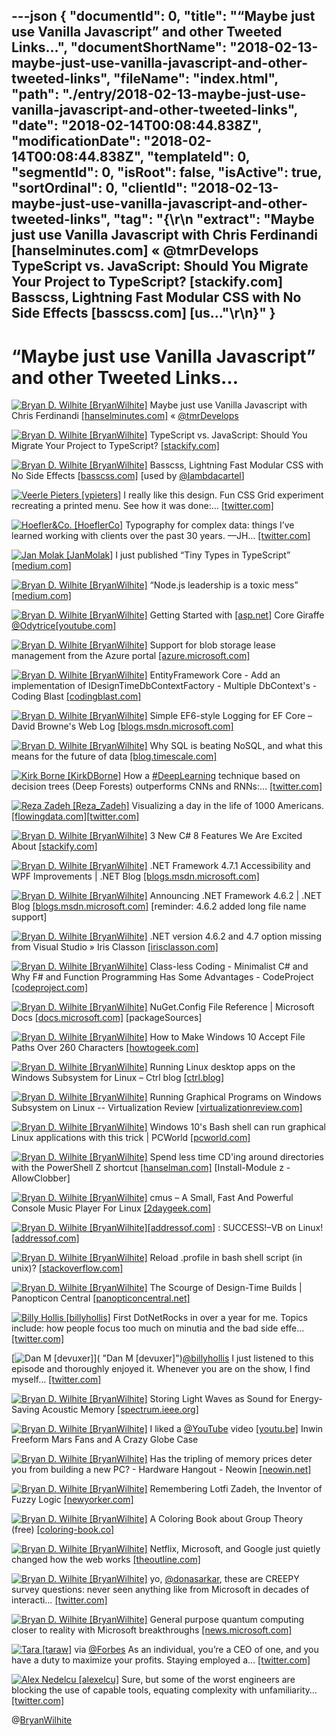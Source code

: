 ---json
{
  "documentId": 0,
  "title": "“Maybe just use Vanilla Javascript” and other Tweeted Links…",
  "documentShortName": "2018-02-13-maybe-just-use-vanilla-javascript-and-other-tweeted-links",
  "fileName": "index.html",
  "path": "./entry/2018-02-13-maybe-just-use-vanilla-javascript-and-other-tweeted-links",
  "date": "2018-02-14T00:08:44.838Z",
  "modificationDate": "2018-02-14T00:08:44.838Z",
  "templateId": 0,
  "segmentId": 0,
  "isRoot": false,
  "isActive": true,
  "sortOrdinal": 0,
  "clientId": "2018-02-13-maybe-just-use-vanilla-javascript-and-other-tweeted-links",
  "tag": "{\r\n  \"extract\": \"Maybe just use Vanilla Javascript with Chris Ferdinandi [hanselminutes.com] « @tmrDevelops TypeScript vs. JavaScript: Should You Migrate Your Project to TypeScript? [stackify.com] Basscss, Lightning Fast Modular CSS with No Side Effects [basscss.com] [us...\"\r\n}"
}
---

# “Maybe just use Vanilla Javascript” and other Tweeted Links…

[<img alt="Bryan D. Wilhite [BryanWilhite]" src="https://songhay.blob.core.windows.net/shared-social-twitter/BryanWilhite.jpeg">](http://t.co/UNdqV0Z1zz "Bryan D. Wilhite [BryanWilhite]") Maybe just use Vanilla Javascript with Chris Ferdinandi [[hanselminutes.com]](https://www.hanselminutes.com/598/maybe-just-use-vanilla-javascript-with-chris-ferdinandi) « [@tmrDevelops](http://twitter.com/tmrDevelops)

[<img alt="Bryan D. Wilhite [BryanWilhite]" src="https://songhay.blob.core.windows.net/shared-social-twitter/BryanWilhite.jpeg">](http://t.co/UNdqV0Z1zz "Bryan D. Wilhite [BryanWilhite]") TypeScript vs. JavaScript: Should You Migrate Your Project to TypeScript? [[stackify.com]](https://stackify.com/typescript-vs-javascript-migrate/)

[<img alt="Bryan D. Wilhite [BryanWilhite]" src="https://songhay.blob.core.windows.net/shared-social-twitter/BryanWilhite.jpeg">](http://t.co/UNdqV0Z1zz "Bryan D. Wilhite [BryanWilhite]") Basscss, Lightning Fast Modular CSS with No Side Effects [[basscss.com]](http://basscss.com/) [used by [@lambdacartel](http://twitter.com/lambdacartel)]

[<img alt="Veerle Pieters [vpieters]" src="https://songhay.blob.core.windows.net/shared-social-twitter/vpieters.png">](http://t.co/A4ZEwCEPEs "Veerle Pieters [vpieters]") I really like this design. Fun CSS Grid experiment recreating a printed menu. See how it was done:… [[twitter.com]](https://twitter.com/i/web/status/963315235649093632)

[<img alt="Hoefler&Co. [HoeflerCo]" src="https://songhay.blob.core.windows.net/shared-social-twitter/HoeflerCo.jpg">](https://t.co/No1RpBtIdS "Hoefler&Co. [HoeflerCo]") Typography for complex data: things I’ve learned working with clients over the past 30 years. —JH… [[twitter.com]](https://twitter.com/i/web/status/963431922780303360)

[<img alt="Jan Molak [JanMolak]" src="https://songhay.blob.core.windows.net/shared-social-twitter/JanMolak.jpg">](https://t.co/sswKA5zle2 "Jan Molak [JanMolak]") I just published “Tiny Types in TypeScript” [[medium.com]](https://medium.com/p/tiny-types-in-typescript-4680177f026e)

[<img alt="Bryan D. Wilhite [BryanWilhite]" src="https://songhay.blob.core.windows.net/shared-social-twitter/BryanWilhite.jpeg">](http://t.co/UNdqV0Z1zz "Bryan D. Wilhite [BryanWilhite]") “Node.js leadership is a toxic mess” [[medium.com]](https://medium.com/@bgourlie/nodejs-leadership-is-a-toxic-mess-34e2b8faa003)

[<img alt="Bryan D. Wilhite [BryanWilhite]" src="https://songhay.blob.core.windows.net/shared-social-twitter/BryanWilhite.jpeg">](http://t.co/UNdqV0Z1zz "Bryan D. Wilhite [BryanWilhite]") Getting Started with [[asp.net]](http://ASP.NET) Core Giraffe [@Odytrice](http://twitter.com/Odytrice)[[youtube.com]](https://www.youtube.com/watch?v=HyRzsPZ0f0k)

[<img alt="Bryan D. Wilhite [BryanWilhite]" src="https://songhay.blob.core.windows.net/shared-social-twitter/BryanWilhite.jpeg">](http://t.co/UNdqV0Z1zz "Bryan D. Wilhite [BryanWilhite]") Support for blob storage lease management from the Azure portal [[azure.microsoft.com]](https://azure.microsoft.com/en-us/updates/support-for-blob-storage-lease-management-from-azure-portal/)

[<img alt="Bryan D. Wilhite [BryanWilhite]" src="https://songhay.blob.core.windows.net/shared-social-twitter/BryanWilhite.jpeg">](http://t.co/UNdqV0Z1zz "Bryan D. Wilhite [BryanWilhite]") EntityFramework Core - Add an implementation of IDesignTimeDbContextFactory - Multiple DbContext's - Coding Blast [[codingblast.com]](https://codingblast.com/entityframework-core-add-implementation-idesigntimedbcontextfactory-multiple-dbcontexts/)

[<img alt="Bryan D. Wilhite [BryanWilhite]" src="https://songhay.blob.core.windows.net/shared-social-twitter/BryanWilhite.jpeg">](http://t.co/UNdqV0Z1zz "Bryan D. Wilhite [BryanWilhite]") Simple EF6-style Logging for EF Core – David Browne's Web Log [[blogs.msdn.microsoft.com]](https://blogs.msdn.microsoft.com/dbrowne/2017/09/22/simple-logging-for-ef-core/)

[<img alt="Bryan D. Wilhite [BryanWilhite]" src="https://songhay.blob.core.windows.net/shared-social-twitter/BryanWilhite.jpeg">](http://t.co/UNdqV0Z1zz "Bryan D. Wilhite [BryanWilhite]") Why SQL is beating NoSQL, and what this means for the future of data [[blog.timescale.com]](https://blog.timescale.com/why-sql-beating-nosql-what-this-means-for-future-of-data-time-series-database-348b777b847a)

[<img alt="Kirk Borne [KirkDBorne]" src="https://songhay.blob.core.windows.net/shared-social-twitter/KirkDBorne.jpg">](https://t.co/tWlmeuTlR7 "Kirk Borne [KirkDBorne]") How a [#DeepLearning](http://twitter.com/search?q=%23DeepLearning) technique based on decision trees (Deep Forests) outperforms CNNs and RNNs:… [[twitter.com]](https://twitter.com/i/web/status/963280933368549376)

[<img alt="Reza Zadeh [Reza_Zadeh]" src="https://songhay.blob.core.windows.net/shared-social-twitter/Reza_Zadeh.jpg">](https://t.co/iJFGzHpbIn "Reza Zadeh [Reza_Zadeh]") Visualizing a day in the life of 1000 Americans. [[flowingdata.com]](https://flowingdata.com/2015/12/15/a-day-in-the-life-of-americans/)[[twitter.com]](https://twitter.com/Reza_Zadeh/status/963189267412299776/video/1)

[<img alt="Bryan D. Wilhite [BryanWilhite]" src="https://songhay.blob.core.windows.net/shared-social-twitter/BryanWilhite.jpeg">](http://t.co/UNdqV0Z1zz "Bryan D. Wilhite [BryanWilhite]") 3 New C# 8 Features We Are Excited About [[stackify.com]](https://stackify.com/csharp-8-features/)

[<img alt="Bryan D. Wilhite [BryanWilhite]" src="https://songhay.blob.core.windows.net/shared-social-twitter/BryanWilhite.jpeg">](http://t.co/UNdqV0Z1zz "Bryan D. Wilhite [BryanWilhite]") .NET Framework 4.7.1 Accessibility and WPF Improvements | .NET Blog [[blogs.msdn.microsoft.com]](https://blogs.msdn.microsoft.com/dotnet/2017/09/21/net-framework-4-7-1-accessibility-and-wpf-improvements/)

[<img alt="Bryan D. Wilhite [BryanWilhite]" src="https://songhay.blob.core.windows.net/shared-social-twitter/BryanWilhite.jpeg">](http://t.co/UNdqV0Z1zz "Bryan D. Wilhite [BryanWilhite]") Announcing .NET Framework 4.6.2 | .NET Blog [[blogs.msdn.microsoft.com]](https://blogs.msdn.microsoft.com/dotnet/2016/08/02/announcing-net-framework-4-6-2/) [reminder: 4.6.2 added long file name support]

[<img alt="Bryan D. Wilhite [BryanWilhite]" src="https://songhay.blob.core.windows.net/shared-social-twitter/BryanWilhite.jpeg">](http://t.co/UNdqV0Z1zz "Bryan D. Wilhite [BryanWilhite]") .NET version 4.6.2 and 4.7 option missing from Visual Studio » Iris Classon [[irisclasson.com]](http://irisclasson.com/2017/09/21/net-version-4-6-2-and-4-7-option-missing-from-visual-studio/)

[<img alt="Bryan D. Wilhite [BryanWilhite]" src="https://songhay.blob.core.windows.net/shared-social-twitter/BryanWilhite.jpeg">](http://t.co/UNdqV0Z1zz "Bryan D. Wilhite [BryanWilhite]") Class-less Coding - Minimalist C# and Why F# and Function Programming Has Some Advantages - CodeProject [[codeproject.com]](https://www.codeproject.com/Articles/1200375/Class-less-Coding-Minimalist-Csharp-and-Why-Fsharp)

[<img alt="Bryan D. Wilhite [BryanWilhite]" src="https://songhay.blob.core.windows.net/shared-social-twitter/BryanWilhite.jpeg">](http://t.co/UNdqV0Z1zz "Bryan D. Wilhite [BryanWilhite]") NuGet.Config File Reference | Microsoft Docs [[docs.microsoft.com]](https://docs.microsoft.com/en-us/nuget/schema/nuget-config-file#packagesources) [packageSources]

[<img alt="Bryan D. Wilhite [BryanWilhite]" src="https://songhay.blob.core.windows.net/shared-social-twitter/BryanWilhite.jpeg">](http://t.co/UNdqV0Z1zz "Bryan D. Wilhite [BryanWilhite]") How to Make Windows 10 Accept File Paths Over 260 Characters [[howtogeek.com]](https://www.howtogeek.com/266621/how-to-make-windows-10-accept-file-paths-over-260-characters/)

[<img alt="Bryan D. Wilhite [BryanWilhite]" src="https://songhay.blob.core.windows.net/shared-social-twitter/BryanWilhite.jpeg">](http://t.co/UNdqV0Z1zz "Bryan D. Wilhite [BryanWilhite]") Running Linux desktop apps on the Windows Subsystem for Linux – Ctrl blog [[ctrl.blog]](https://www.ctrl.blog/entry/how-to-x-on-wsl)

[<img alt="Bryan D. Wilhite [BryanWilhite]" src="https://songhay.blob.core.windows.net/shared-social-twitter/BryanWilhite.jpeg">](http://t.co/UNdqV0Z1zz "Bryan D. Wilhite [BryanWilhite]") Running Graphical Programs on Windows Subsystem on Linux -- Virtualization Review [[virtualizationreview.com]](https://virtualizationreview.com/articles/2017/02/08/graphical-programs-on-windows-subsystem-on-linux.aspx)

[<img alt="Bryan D. Wilhite [BryanWilhite]" src="https://songhay.blob.core.windows.net/shared-social-twitter/BryanWilhite.jpeg">](http://t.co/UNdqV0Z1zz "Bryan D. Wilhite [BryanWilhite]") Windows 10's Bash shell can run graphical Linux applications with this trick | PCWorld [[pcworld.com]](https://www.pcworld.com/article/3055403/windows/windows-10s-bash-shell-can-run-graphical-linux-applications-with-this-trick.html)

[<img alt="Bryan D. Wilhite [BryanWilhite]" src="https://songhay.blob.core.windows.net/shared-social-twitter/BryanWilhite.jpeg">](http://t.co/UNdqV0Z1zz "Bryan D. Wilhite [BryanWilhite]") Spend less time CD'ing around directories with the PowerShell Z shortcut [[hanselman.com]](https://www.hanselman.com/blog/SpendLessTimeCDingAroundDirectoriesWithThePowerShellZShortcut.aspx) [Install-Module z -AllowClobber]

[<img alt="Bryan D. Wilhite [BryanWilhite]" src="https://songhay.blob.core.windows.net/shared-social-twitter/BryanWilhite.jpeg">](http://t.co/UNdqV0Z1zz "Bryan D. Wilhite [BryanWilhite]") cmus – A Small, Fast And Powerful Console Music Player For Linux [[2daygeek.com]](https://www.2daygeek.com/install-cmus-console-based-music-player-in-linux/)

[<img alt="Bryan D. Wilhite [BryanWilhite]" src="https://songhay.blob.core.windows.net/shared-social-twitter/BryanWilhite.jpeg">](http://t.co/UNdqV0Z1zz "Bryan D. Wilhite [BryanWilhite]")[[addressof.com]](http://AddressOf.com) : SUCCESS!–VB on Linux! [[addressof.com]](http://addressof.com/blog/archive/2017/09/20/SUCCESS_21001320_VB-on-Linux_2100_.aspx)

[<img alt="Bryan D. Wilhite [BryanWilhite]" src="https://songhay.blob.core.windows.net/shared-social-twitter/BryanWilhite.jpeg">](http://t.co/UNdqV0Z1zz "Bryan D. Wilhite [BryanWilhite]") Reload .profile in bash shell script (in unix)? [[stackoverflow.com]](https://stackoverflow.com/a/9354275/22944)

[<img alt="Bryan D. Wilhite [BryanWilhite]" src="https://songhay.blob.core.windows.net/shared-social-twitter/BryanWilhite.jpeg">](http://t.co/UNdqV0Z1zz "Bryan D. Wilhite [BryanWilhite]") The Scourge of Design-Time Builds | Panopticon Central [[panopticoncentral.net]](http://www.panopticoncentral.net/2017/09/21/the-scourge-of-design-time-builds/)

[<img alt="Billy Hollis [billyhollis]" src="https://songhay.blob.core.windows.net/shared-social-twitter/billyhollis.jpg">](https://t.co/LvJEYRzwk5 "Billy Hollis [billyhollis]") First DotNetRocks in over a year for me. Topics include: how people focus too much on minutia and the bad side effe… [[twitter.com]](https://twitter.com/i/web/status/943917406703050754)

[<img alt="Dan M [devuxer]" src="https://songhay.blob.core.windows.net/shared-social-twitter/devuxer.jpg">]( "Dan M [devuxer]")[@billyhollis](http://twitter.com/billyhollis) I just listened to this episode and thoroughly enjoyed it. Whenever you are on the show, I find myself… [[twitter.com]](https://twitter.com/i/web/status/957865519238950912)

[<img alt="Bryan D. Wilhite [BryanWilhite]" src="https://songhay.blob.core.windows.net/shared-social-twitter/BryanWilhite.jpeg">](http://t.co/UNdqV0Z1zz "Bryan D. Wilhite [BryanWilhite]") Storing Light Waves as Sound for Energy-Saving Acoustic Memory [[spectrum.ieee.org]](https://spectrum.ieee.org/tech-talk/computing/hardware/storing-light-as-sound)

[<img alt="Bryan D. Wilhite [BryanWilhite]" src="https://songhay.blob.core.windows.net/shared-social-twitter/BryanWilhite.jpeg">](http://t.co/UNdqV0Z1zz "Bryan D. Wilhite [BryanWilhite]") I liked a [@YouTube](http://twitter.com/YouTube) video [[youtu.be]](http://youtu.be/bNIndOZdY9w?a) Inwin Freeform Mars Fans and A Crazy Globe Case

[<img alt="Bryan D. Wilhite [BryanWilhite]" src="https://songhay.blob.core.windows.net/shared-social-twitter/BryanWilhite.jpeg">](http://t.co/UNdqV0Z1zz "Bryan D. Wilhite [BryanWilhite]") Has the tripling of memory prices deter you from building a new PC? - Hardware Hangout - Neowin [[neowin.net]](https://www.neowin.net/forum/topic/1351714-has-the-tripling-of-memory-prices-deter-you-from-building-a-new-pc/)

[<img alt="Bryan D. Wilhite [BryanWilhite]" src="https://songhay.blob.core.windows.net/shared-social-twitter/BryanWilhite.jpeg">](http://t.co/UNdqV0Z1zz "Bryan D. Wilhite [BryanWilhite]") Remembering Lotfi Zadeh, the Inventor of Fuzzy Logic [[newyorker.com]](https://www.newyorker.com/tech/elements/remembering-lotfi-zadeh-the-inventor-of-fuzzy-logic)

[<img alt="Bryan D. Wilhite [BryanWilhite]" src="https://songhay.blob.core.windows.net/shared-social-twitter/BryanWilhite.jpeg">](http://t.co/UNdqV0Z1zz "Bryan D. Wilhite [BryanWilhite]") A Coloring Book about Group Theory (free) [[coloring-book.co]](http://www.coloring-book.co/)

[<img alt="Bryan D. Wilhite [BryanWilhite]" src="https://songhay.blob.core.windows.net/shared-social-twitter/BryanWilhite.jpeg">](http://t.co/UNdqV0Z1zz "Bryan D. Wilhite [BryanWilhite]") Netflix, Microsoft, and Google just quietly changed how the web works [[theoutline.com]](https://theoutline.com/post/2304/netflix-microsoft-and-google-just-quietly-changed-how-the-web-works)

[<img alt="Bryan D. Wilhite [BryanWilhite]" src="https://songhay.blob.core.windows.net/shared-social-twitter/BryanWilhite.jpeg">](http://t.co/UNdqV0Z1zz "Bryan D. Wilhite [BryanWilhite]") yo, [@donasarkar](http://twitter.com/donasarkar), these are CREEPY survey questions: never seen anything like from Microsoft in decades of interacti… [[twitter.com]](https://twitter.com/i/web/status/958836600447709184)

[<img alt="Bryan D. Wilhite [BryanWilhite]" src="https://songhay.blob.core.windows.net/shared-social-twitter/BryanWilhite.jpeg">](http://t.co/UNdqV0Z1zz "Bryan D. Wilhite [BryanWilhite]") General purpose quantum computing closer to reality with Microsoft breakthroughs [[news.microsoft.com]](https://news.microsoft.com/features/new-microsoft-breakthroughs-general-purpose-quantum-computing-moves-closer-reality/)

[<img alt="Tara [taraw]" src="https://songhay.blob.core.windows.net/shared-social-twitter/taraw.jpeg">](http://t.co/4HS7ZMeZq4 "Tara [taraw]") via [@Forbes](http://twitter.com/Forbes) As an individual, you’re a CEO of one, and you have a duty to maximize your profits. Staying employed a… [[twitter.com]](https://twitter.com/i/web/status/958305586470207488)

[<img alt="Alex Nedelcu [alexelcu]" src="https://songhay.blob.core.windows.net/shared-social-twitter/alexelcu.jpg">](https://t.co/qHWm6D3L5M "Alex Nedelcu [alexelcu]") Sure, but some of the worst engineers are blocking the use of capable tools, equating complexity with unfamiliarity… [[twitter.com]](https://twitter.com/i/web/status/963347216382529536)

@[BryanWilhite](https://twitter.com/BryanWilhite)
